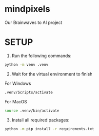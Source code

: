 # mindpixels
Our Brainwaves to AI project

# SETUP 

1. Run the following commands:

```bash
python -m venv .venv
```

2. Wait for the virtual environment to finish

For Windows
```bash
.venv/Scripts/activate
```

For MacOS
```bash
source .venv/bin/activate
```

3. Install all required packages:

```bash
python -m pip install -r requirements.txt
```


